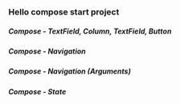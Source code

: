  
###  Hello compose start project

##### Compose - TextField, Column, TextField, Button
##### Compose - Navigation
##### Compose - Navigation (Arguments)
##### Compose - State
